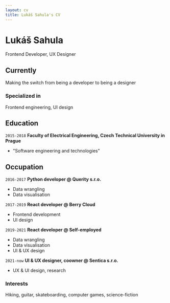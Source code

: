 ```yaml
---
layout: cv
title: Lukáš Sahula's CV
---
```

# Lukáš Sahula
Frontend Developer, UX Designer

## Currently

Making the switch from being a developer to being a designer

### Specialized in

Frontend engineering, UI design

## Education

`2015-2018`
__Faculty of Electrical Engineering, Czech Technical University in Prague__

- "Software engineering and technologies"


## Occupation

`2016-2017`
__Python developer @ Querity s.r.o.__

- Data wrangling
- Data visualisation

`2017-2019`
__React developer @ Berry Cloud__

- Frontend development
- UI design

`2019-2021`
__React developer @ Self-employed__

- Data wrangling
- Data visualisation
- UI & UX design

`2021-now`
__UI & UX designer, coowner @ Sentica s.r.o.__

- UX & UI design, research

### Interests

Hiking, guitar, skateboarding, computer games, science-fiction
